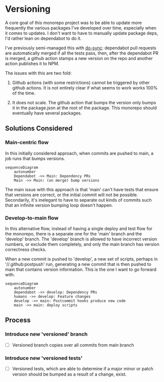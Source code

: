 # Versioning

A core goal of this monorepo project was to be able to update more frequently the various packages I've developed over time, especially when it comes to updates. I don't want to have to manually update package deps, I'd rather lean on dependabot to do it.

I've previously semi-managed this with [do-sync]: dependabot pull requests are automatically merged if all the tests pass, then, after the dependabot PR is merged, a github action stamps a new version on the repo and another action publishes it to NPM.

[do-sync]: https://github.com/Zemnmez/do-sync

The issues with this are two fold:

1. Github actions (with some restrictions) cannot be triggered by other github actions. It is not entirely clear if what seems to work works 100% of the time.

2. It does not scale. The github action that bumps the version only bumps it in the package.json at the root of the package. This monorepo should eventually have several packages.

## Solutions Considered

### Main-centric flow

In this initially considered approach, when commits are pushed to main, a job runs that bumps versions.

```mermaid
sequenceDiagram
    autonumber
    Dependabot ->> Main: Dependency PRs
    Main ->> Main: (on merge) bump versions
```

The main issue with this approach is that 'main' can't have tests that ensure that versions are correct, or the initial commit will not be possible. Secondarily, it's inelegant to have to separate out kinds of commits such that an infinite version bumping loop doesn't happen.

### Develop-to-main flow

In this alternative flow, instead of having a single deploy and test flow for the monorepo, there is a separate one for the 'main' branch and the 'develop' branch. The 'develop' branch is allowed to have incorrect version numbers, or exclude them completely, and only the main branch has version correctness checks.

When a new commit is pushed to 'develop', a new set of scripts, perhaps in '//.github:postpush' run, generating a new commit that is then pushed to main that contains version information. This is the one I want to go forward with.

```mermaid
sequenceDiagram
    autonumber
    dependabot ->> develop: Dependency PRs
    humans ->> develop: Feature changes
    develop ->> main: Postcommit hooks produce new code
    main ->> main: deploy scripts
```

## Process
### Introduce new 'versioned' branch
 - [ ] Versioned branch copies over all commits from main branch
### Introduce new 'versioned tests'
 - [ ] Versioned tests, which are able to determine if a major minor
       or patch version should be bumped as a result of a change, exist.




[svgshot publish pr]: https://github.com/Zemnmez/monorepo/pull/274